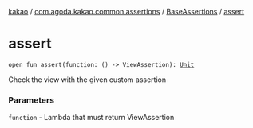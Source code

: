 [kakao](../../index.md) / [com.agoda.kakao.common.assertions](../index.md) / [BaseAssertions](index.md) / [assert](./assert.md)

# assert

`open fun assert(function: () -> ViewAssertion): `[`Unit`](https://kotlinlang.org/api/latest/jvm/stdlib/kotlin/-unit/index.html)

Check the view with the given custom assertion

### Parameters

`function` - Lambda that must return ViewAssertion